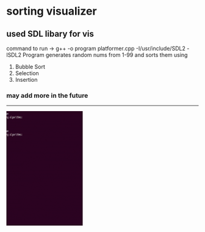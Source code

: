 # sorting visualizer
## used SDL libary for vis
command to run -> g++ -o program platformer.cpp -I/usr/include/SDL2 -lSDL2 
Program generates random nums from 1-99 and sorts them using 
1) Bubble Sort
2) Selection
3) Insertion 
### may add more in the future 
<hr>


<p>
  <img width="200" height="300" src="/media/ezgif.com-optimize.gif">
</p>
